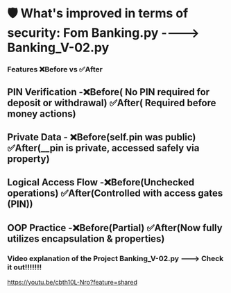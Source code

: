 # 🛡️ What's improved in terms of security: Fom Banking.py ----> Banking_V-02.py 
### Features	❌Before	vs ✅After
## PIN Verification	-❌Before( No PIN required for deposit or withdrawal)	✅After( Required before money actions)
## Private Data	- ❌Before(self.pin was public) ✅After(__pin is private, accessed safely via property)
## Logical Access Flow	-❌Before(Unchecked operations) ✅After(Controlled with access gates (PIN))
## OOP Practice	-❌Before(Partial)  ✅After(Now fully utilizes encapsulation & properties)
### Video explanation of the Project Banking_V-02.py ---> Check it out!!!!!!!
https://youtu.be/cbth10L-Nro?feature=shared
